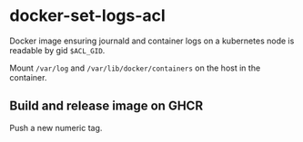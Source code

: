 # docker-set-logs-acl

Docker image ensuring journald and container logs on a kubernetes node is readable by gid `$ACL_GID`.

Mount `/var/log` and `/var/lib/docker/containers` on the host in the container.

## Build and release image on GHCR

Push a new numeric tag.
